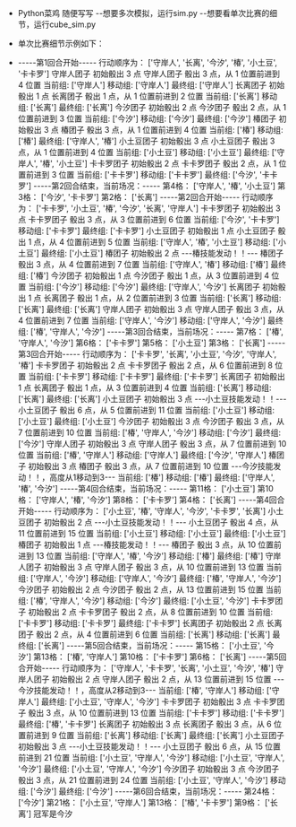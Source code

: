 - Python菜鸡 随便写写
--想要多次模拟，运行sim.py
--想要看单次比赛的细节，运行cube_sim.py

- 单次比赛细节示例如下：
- -----第1回合开始-----
行动顺序为： ['守岸人', '长离', '今汐', '椿', '小土豆', '卡卡罗']
守岸人团子 初始骰出 3 点
守岸人团子 骰出 3 点，从 1 位置前进到 4 位置
当前组:  ['守岸人']
移动组:  ['守岸人']
最终组:  ['守岸人']
长离团子 初始骰出 1 点
长离团子 骰出 1 点，从 1 位置前进到 2 位置
当前组:  ['长离']
移动组:  ['长离']
最终组:  ['长离']
今汐团子 初始骰出 2 点
今汐团子 骰出 2 点，从 1 位置前进到 3 位置
当前组:  ['今汐']
移动组:  ['今汐']
最终组:  ['今汐']
椿团子 初始骰出 3 点
椿团子 骰出 3 点，从 1 位置前进到 4 位置
当前组:  ['椿']
移动组:  ['椿']
最终组:  ['守岸人', '椿']
小土豆团子 初始骰出 3 点
小土豆团子 骰出 3 点，从 1 位置前进到 4 位置
当前组:  ['小土豆']
移动组:  ['小土豆']
最终组:  ['守岸人', '椿', '小土豆']
卡卡罗团子 初始骰出 2 点
卡卡罗团子 骰出 2 点，从 1 位置前进到 3 位置
当前组:  ['卡卡罗']
移动组:  ['卡卡罗']
最终组:  ['今汐', '卡卡罗']
-----第2回合结束，当前场况：-----
第4格： ['守岸人', '椿', '小土豆']
第3格： ['今汐', '卡卡罗']
第2格： ['长离']
-----第2回合开始-----
行动顺序为： ['卡卡罗', '小土豆', '椿', '今汐', '长离', '守岸人']
卡卡罗团子 初始骰出 3 点
卡卡罗团子 骰出 3 点，从 3 位置前进到 6 位置
当前组:  ['今汐', '卡卡罗']
移动组:  ['卡卡罗']
最终组:  ['卡卡罗']
小土豆团子 初始骰出 1 点
小土豆团子 骰出 1 点，从 4 位置前进到 5 位置
当前组:  ['守岸人', '椿', '小土豆']
移动组:  ['小土豆']
最终组:  ['小土豆']
椿团子 初始骰出 2 点
---椿技能发动！！---
椿团子 骰出 3 点，从 4 位置前进到 7 位置
当前组:  ['守岸人', '椿']
移动组:  ['椿']
最终组:  ['椿']
今汐团子 初始骰出 1 点
今汐团子 骰出 1 点，从 3 位置前进到 4 位置
当前组:  ['今汐']
移动组:  ['今汐']
最终组:  ['守岸人', '今汐']
长离团子 初始骰出 1 点
长离团子 骰出 1 点，从 2 位置前进到 3 位置
当前组:  ['长离']
移动组:  ['长离']
最终组:  ['长离']
守岸人团子 初始骰出 3 点
守岸人团子 骰出 3 点，从 4 位置前进到 7 位置
当前组:  ['守岸人', '今汐']
移动组:  ['守岸人', '今汐']
最终组:  ['椿', '守岸人', '今汐']
-----第3回合结束，当前场况：-----
第7格： ['椿', '守岸人', '今汐']
第6格： ['卡卡罗']
第5格： ['小土豆']
第3格： ['长离']
-----第3回合开始-----
行动顺序为： ['卡卡罗', '长离', '小土豆', '今汐', '守岸人', '椿']
卡卡罗团子 初始骰出 2 点
卡卡罗团子 骰出 2 点，从 6 位置前进到 8 位置
当前组:  ['卡卡罗']
移动组:  ['卡卡罗']
最终组:  ['卡卡罗']
长离团子 初始骰出 1 点
长离团子 骰出 1 点，从 3 位置前进到 4 位置
当前组:  ['长离']
移动组:  ['长离']
最终组:  ['长离']
小土豆团子 初始骰出 3 点
---小土豆技能发动！！---
小土豆团子 骰出 6 点，从 5 位置前进到 11 位置
当前组:  ['小土豆']
移动组:  ['小土豆']
最终组:  ['小土豆']
今汐团子 初始骰出 3 点
今汐团子 骰出 3 点，从 7 位置前进到 10 位置
当前组:  ['椿', '守岸人', '今汐']
移动组:  ['今汐']
最终组:  ['今汐']
守岸人团子 初始骰出 3 点
守岸人团子 骰出 3 点，从 7 位置前进到 10 位置
当前组:  ['椿', '守岸人']
移动组:  ['守岸人']
最终组:  ['今汐', '守岸人']
椿团子 初始骰出 3 点
椿团子 骰出 3 点，从 7 位置前进到 10 位置
---今汐技能发动！！，高度从1移动到3---
当前组:  ['椿']
移动组:  ['椿']
最终组:  ['守岸人', '椿', '今汐']
-----第4回合结束，当前场况：-----
第11格： ['小土豆']
第10格： ['守岸人', '椿', '今汐']
第8格： ['卡卡罗']
第4格： ['长离']
-----第4回合开始-----
行动顺序为： ['小土豆', '椿', '守岸人', '今汐', '卡卡罗', '长离']
小土豆团子 初始骰出 2 点
---小土豆技能发动！！---
小土豆团子 骰出 4 点，从 11 位置前进到 15 位置
当前组:  ['小土豆']
移动组:  ['小土豆']
最终组:  ['小土豆']
椿团子 初始骰出 1 点
---椿技能发动！！---
椿团子 骰出 3 点，从 10 位置前进到 13 位置
当前组:  ['守岸人', '椿', '今汐']
移动组:  ['椿']
最终组:  ['椿']
守岸人团子 初始骰出 3 点
守岸人团子 骰出 3 点，从 10 位置前进到 13 位置
当前组:  ['守岸人', '今汐']
移动组:  ['守岸人', '今汐']
最终组:  ['椿', '守岸人', '今汐']
今汐团子 初始骰出 2 点
今汐团子 骰出 2 点，从 13 位置前进到 15 位置
当前组:  ['椿', '守岸人', '今汐']
移动组:  ['今汐']
最终组:  ['小土豆', '今汐']
卡卡罗团子 初始骰出 2 点
卡卡罗团子 骰出 2 点，从 8 位置前进到 10 位置
当前组:  ['卡卡罗']
移动组:  ['卡卡罗']
最终组:  ['卡卡罗']
长离团子 初始骰出 2 点
长离团子 骰出 2 点，从 4 位置前进到 6 位置
当前组:  ['长离']
移动组:  ['长离']
最终组:  ['长离']
-----第5回合结束，当前场况：-----
第15格： ['小土豆', '今汐']
第13格： ['椿', '守岸人']
第10格： ['卡卡罗']
第6格： ['长离']
-----第5回合开始-----
行动顺序为： ['守岸人', '卡卡罗', '长离', '小土豆', '今汐', '椿']
守岸人团子 初始骰出 2 点
守岸人团子 骰出 2 点，从 13 位置前进到 15 位置
---今汐技能发动！！，高度从2移动到3---
当前组:  ['椿', '守岸人']
移动组:  ['守岸人']
最终组:  ['小土豆', '守岸人', '今汐']
卡卡罗团子 初始骰出 3 点
卡卡罗团子 骰出 3 点，从 10 位置前进到 13 位置
当前组:  ['卡卡罗']
移动组:  ['卡卡罗']
最终组:  ['椿', '卡卡罗']
长离团子 初始骰出 3 点
长离团子 骰出 3 点，从 6 位置前进到 9 位置
当前组:  ['长离']
移动组:  ['长离']
最终组:  ['长离']
小土豆团子 初始骰出 3 点
---小土豆技能发动！！---
小土豆团子 骰出 6 点，从 15 位置前进到 21 位置
当前组:  ['小土豆', '守岸人', '今汐']
移动组:  ['小土豆', '守岸人', '今汐']
最终组:  ['小土豆', '守岸人', '今汐']
今汐团子 初始骰出 3 点
今汐团子 骰出 3 点，从 21 位置前进到 24 位置
当前组:  ['小土豆', '守岸人', '今汐']
移动组:  ['今汐']
最终组:  ['今汐']
-----第6回合结束，当前场况：-----
第24格： ['今汐']
第21格： ['小土豆', '守岸人']
第13格： ['椿', '卡卡罗']
第9格： ['长离']
冠军是今汐
